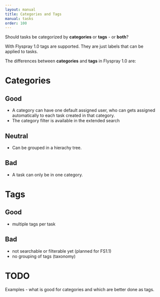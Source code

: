 ```yaml
---
layout: manual
title: Categories and Tags
manual: tasks
order: 100
---
```

Should tasks be categorized by **categories** or **tags** - or **both**?

With Flyspray 1.0 tags are supported. They are just labels that can be applied to tasks.

The differences between **categories** and **tags** in Flyspray 1.0 are:

Categories
===

Good
---

  - A category can have one default assigned user, who can gets assigned automatically to each task created in that category.
  - The category filter is available in the extended search
  
Neutral
---

  - Can be grouped in a hierachy tree.

Bad
---

  - A task can only be in one category.
  
Tags
===

Good
---

  - multiple tags per task

Bad
---

  - not searchable or filterable yet (planned for FS1.1)
  - no grouping of tags (taxonomy)
  
  
TODO
===

Examples -  what is good for categories and which are better done as tags.
